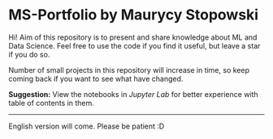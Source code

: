 # MS-Portfolio by Maurycy Stopowski

Hi!
Aim of this repository is to present and share knowledge about ML and Data Science. Feel free to use the code if you find it useful, but  leave a star if you do so.

Number of small projects in this repository will increase in time, so keep coming back if you want to see what have changed.

**Suggestion:** View the notebooks in *Jupyter Lab* for better experience with table of contents in them.
___
English version will come. Please be patient :D
